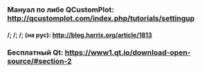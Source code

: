 ### Мануал по либе QCustomPlot: http://qcustomplot.com/index.php/tutorials/settingup
#### /; /; /; (на рус): http://blog.harrix.org/article/1813
### Бесплатный Qt: https://www1.qt.io/download-open-source/#section-2
